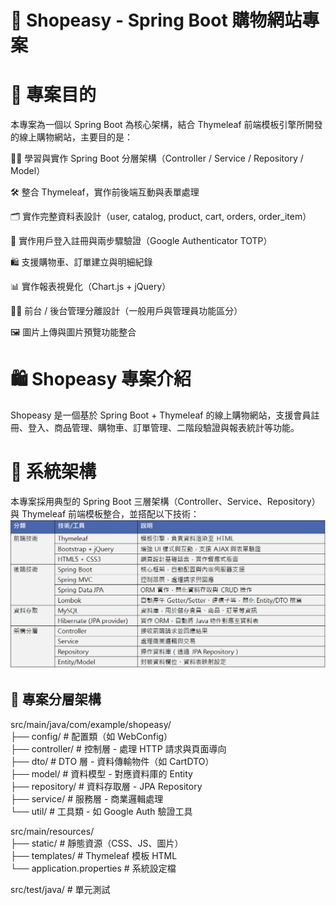 # 🛒 Shopeasy - Spring Boot 購物網站專案

# 📌 專案目的
本專案為一個以 Spring Boot 為核心架構，結合 Thymeleaf 前端模板引擎所開發的線上購物網站，主要目的是：

🧑‍💻 學習與實作 Spring Boot 分層架構（Controller / Service / Repository / Model）<br>

🛠️ 整合 Thymeleaf，實作前後端互動與表單處理<br>

🗂️ 實作完整資料表設計（user, catalog, product, cart, orders, order_item）<br>

🔐 實作用戶登入註冊與兩步驟驗證（Google Authenticator TOTP）<br>

🛍️ 支援購物車、訂單建立與明細紀錄<br>

📊 實作報表視覺化（Chart.js + jQuery）<br>

🧑‍💼 前台 / 後台管理分離設計（一般用戶與管理員功能區分）<br>

🖼️ 圖片上傳與圖片預覽功能整合<br>

# 🛍️ Shopeasy 專案介紹
Shopeasy 是一個基於 Spring Boot + Thymeleaf 的線上購物網站，支援會員註冊、登入、商品管理、購物車、訂單管理、二階段驗證與報表統計等功能。

# 🧱 系統架構
本專案採用典型的 Spring Boot 三層架構（Controller、Service、Repository）與 Thymeleaf 前端模板整合，並搭配以下技術：
![image](images/技術架構總覽表.jpg)

## 📁 專案分層架構
src/main/java/com/example/shopeasy/ <br>
├── config/           # 配置類（如 WebConfig） <br>
├── controller/       # 控制層 - 處理 HTTP 請求與頁面導向 <br>
├── dto/              # DTO 層 - 資料傳輸物件（如 CartDTO）<br>
├── model/            # 資料模型 - 對應資料庫的 Entity <br>
├── repository/       # 資料存取層 - JPA Repository <br>
├── service/          # 服務層 - 商業邏輯處理 <br>
└── util/             # 工具類 - 如 Google Auth 驗證工具 <br>

src/main/resources/ <br>
├── static/           # 靜態資源（CSS、JS、圖片）<br>
├── templates/        # Thymeleaf 模板 HTML <br>
└── application.properties  # 系統設定檔 <br>

src/test/java/        # 單元測試 <br>



